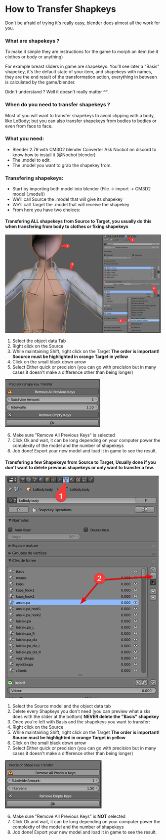 # How to Transfer Shapkeys 

Don't be afraid of trying it's really easy, blender does almost all the work for you.

### What are shapekeys ?

To make it simple they are instructions for the game to morph an item (be it clothes or body or anything) 

For example breast sliders in game are shapekeys.
You'll see later a "Basis" shapekey, it's the default state of your item, and shapekeys with names, they are the end result of the transformation action,
everything in between is calculated by the game/blender.

Didn't understand ? Well it doesn't really matter ^^'.

### When do you need to transfer shapekeys ?

Most of you will want to transfer shapekeys to avoid clipping with a body, like LoBody; but you can also transfer shapekeys from bodies to bodies or even from face to face.

### What you need:

- Blender 2.79 with CM3D2 blender Converter
Ask Nocbot on discord to know how to install it (@Nocbot blender)
- The .model to edit.
- The .model you want to grab the shapekey from.

### Transfering shapekeys:

- Start by importing both model into blender (File -> import -> CM3D2 model (.model))
- We'll call Source the .model that will give its shapekey
- We'll call Target the .model that will receive the shapekey
- From here you have two choices:

#### Transfering ALL shapekeys from Source to Target, you usually do this when transfering from body to clothes or fixing shapekeys

![Example](Pictures/skstransfer0.png)

1. Select the object data Tab
2. Right click on the Source
3. While maintaining Shift, right click on the Target
**The order is important! Soource must be highlighted in orange Target in yellow**
4. Click on the small black down arrow
5. Select Either quick or precision (you can go with precision but in many cases it doesn't make a difference other than being longer)

![Example](Pictures/skstransfer1.png)

6. Make sure "Remove All Previous Keys" is selected
7. Click Ok and wait, it can be long depending on your computer power the complexity of the model and the number of shapekeys
8. Job done! Export your new model and load it in game to see the result.

#### Transfering a few Shapekeys from Source to Target, Usually done if you don't want to delete previous shapekeys or only want to transfer a few.

![Example](Pictures/skstransfer2.png)

1. Select the Source model and the object data tab
2. Delete every Shapkeys you don't need (you can preview what a sks does with the slider at the bottom)
**NEVER delete the "Basis" shapekey**
3. Once you're left with Basis and the shapekeys you want to transfer:
4. Right click on the Source
5. While maintaining Shift, right click on the Target
**The order is important! Source must be highlighted in orange Target in yellow**
6. Click on the small black down arrow
7. Select Either quick or precision (you can go with precision but in many cases it doesn't make a difference other than being longer)

![Example](Pictures/skstransfer3.png)

6. Make sure "Remove All Previous Keys" is **NOT** selected
7. Click Ok and wait, it can be long depending on your computer power the complexity of the model and the number of shapekeys
8. Job done! Export your new model and load it in game to see the result.


